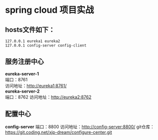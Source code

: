 # spring cloud 项目实战

## hosts文件如下：

    127.0.0.1 eureka1 eureka2
    127.0.0.1 config-server config-client

## 服务注册中心
**eureka-server-1**  
端口：8761  
访问地址：<http://eureka1:8761/>  
**eureka-server-2**  
端口：8762
访问地址：<http://eureka2:8762>

## 配置中心
**config-server**
端口：8800
访问地址：<http://config-server:8800/>
git仓库：<https://git.coding.net/xjp-dream/configure-center.git>